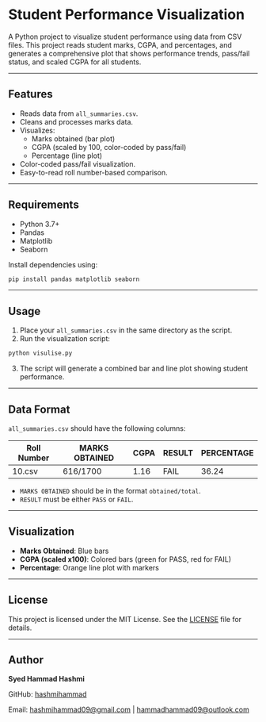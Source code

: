 # Student Performance Visualization

A Python project to visualize student performance using data from CSV files. This project reads student marks, CGPA, and percentages, and generates a comprehensive plot that shows performance trends, pass/fail status, and scaled CGPA for all students.

---

## Features

- Reads data from `all_summaries.csv`.
- Cleans and processes marks data.
- Visualizes:
  - Marks obtained (bar plot)
  - CGPA (scaled by 100, color-coded by pass/fail)
  - Percentage (line plot)
- Color-coded pass/fail visualization.
- Easy-to-read roll number-based comparison.

---

## Requirements

- Python 3.7+
- Pandas
- Matplotlib
- Seaborn

Install dependencies using:

```bash
pip install pandas matplotlib seaborn
````

---

## Usage

1. Place your `all_summaries.csv` in the same directory as the script.
2. Run the visualization script:

```bash
python visulise.py
```

3. The script will generate a combined bar and line plot showing student performance.

---

## Data Format

`all_summaries.csv` should have the following columns:

| Roll Number | MARKS OBTAINED | CGPA | RESULT | PERCENTAGE |
| ----------- | -------------- | ---- | ------ | ---------- |
| 10.csv      | 616/1700       | 1.16 | FAIL   | 36.24      |

* `MARKS OBTAINED` should be in the format `obtained/total`.
* `RESULT` must be either `PASS` or `FAIL`.

---

## Visualization

* **Marks Obtained**: Blue bars
* **CGPA (scaled x100)**: Colored bars (green for PASS, red for FAIL)
* **Percentage**: Orange line plot with markers

---

## License

This project is licensed under the MIT License. See the [LICENSE](LICENSE) file for details.

---

## Author

**Syed Hammad Hashmi**

GitHub: [hashmihammad](https://github.com/hashmihammad)

Email: [hashmihammad09@gmail.com](mailto:hashmihammad09@gmail.com) | [hammadhammad09@outlook.com](mailto:hammadhammad09@outlook.com)
